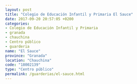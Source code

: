 ```yaml
---
layout: post
title: "Colegio de Educación Infantil y Primaria El Sauce"
date: 2017-09-20 20:57:05 +0200
categories:
- Colegio de Educación Infantil y Primaria
- granada
- chauchina
- Centro público
- guarderia
name: "El Sauce"
province: "Granada"
location: "Chauchina"
code: "18002139"
type: "Centro público"
permalink: /guarderias/el-sauce.html
---
```

